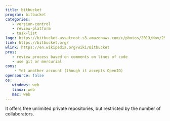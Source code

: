 ```yaml
---
title: bitbucket
program: bitbucket
categories:
   - version-control
   - review-platform
   - task-list
logo: https://bitbucket-assetroot.s3.amazonaws.com/c/photos/2013/Nov/25/tutorials-avatar-1563784409-6_avatar.png
link: https://bitbucket.org/
wlink: https://en.wikipedia.org/wiki/Bitbucket
pros:
   - review process based on comments on lines of code
   - use git or mercurial
cons:
    - Yet another account (though it accepts OpenID)
opensource: false
os:
   windows: web
   linux: web
   mac: web
---
```


It offers free unlimited private repositories, but restricted by the number of collaborators.
